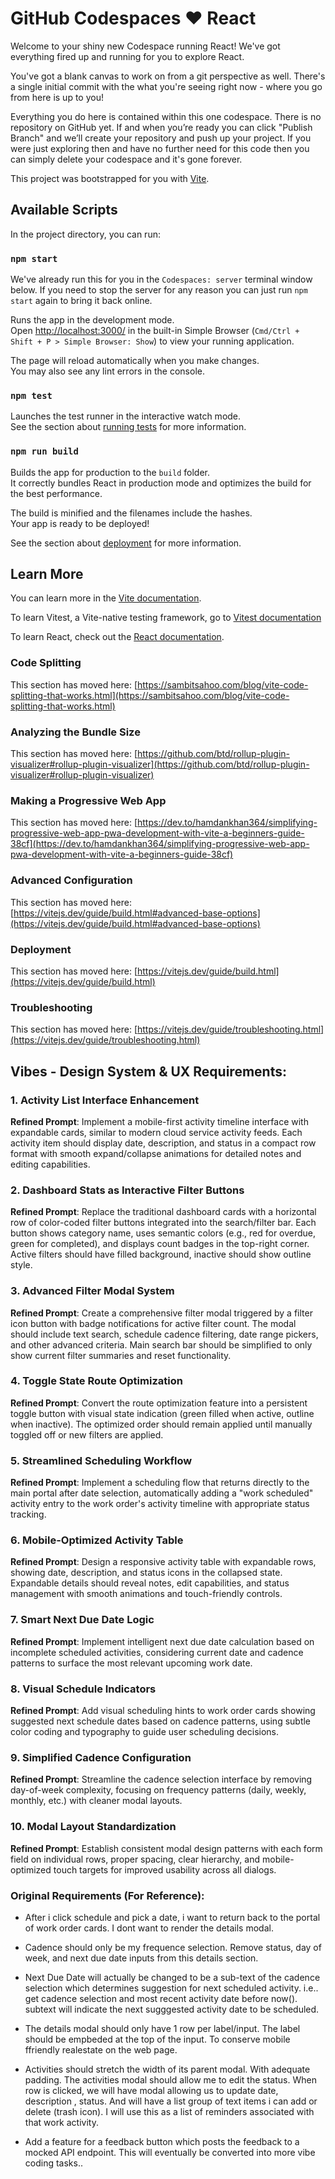 # GitHub Codespaces ♥️ React

Welcome to your shiny new Codespace running React! We've got everything fired up and running for you to explore React.

You've got a blank canvas to work on from a git perspective as well. There's a single initial commit with the what you're seeing right now - where you go from here is up to you!

Everything you do here is contained within this one codespace. There is no repository on GitHub yet. If and when you’re ready you can click "Publish Branch" and we’ll create your repository and push up your project. If you were just exploring then and have no further need for this code then you can simply delete your codespace and it's gone forever.

This project was bootstrapped for you with [Vite](https://vitejs.dev/).

## Available Scripts

In the project directory, you can run:

### `npm start`

We've already run this for you in the `Codespaces: server` terminal window below. If you need to stop the server for any reason you can just run `npm start` again to bring it back online.

Runs the app in the development mode.\
Open [http://localhost:3000/](http://localhost:3000/) in the built-in Simple Browser (`Cmd/Ctrl + Shift + P > Simple Browser: Show`) to view your running application.

The page will reload automatically when you make changes.\
You may also see any lint errors in the console.

### `npm test`

Launches the test runner in the interactive watch mode.\
See the section about [running tests](https://facebook.github.io/create-react-app/docs/running-tests) for more information.

### `npm run build`

Builds the app for production to the `build` folder.\
It correctly bundles React in production mode and optimizes the build for the best performance.

The build is minified and the filenames include the hashes.\
Your app is ready to be deployed!

See the section about [deployment](https://facebook.github.io/create-react-app/docs/deployment) for more information.

## Learn More

You can learn more in the [Vite documentation](https://vitejs.dev/guide/).

To learn Vitest, a Vite-native testing framework, go to [Vitest documentation](https://vitest.dev/guide/)

To learn React, check out the [React documentation](https://reactjs.org/).

### Code Splitting

This section has moved here: [https://sambitsahoo.com/blog/vite-code-splitting-that-works.html](https://sambitsahoo.com/blog/vite-code-splitting-that-works.html)

### Analyzing the Bundle Size

This section has moved here: [https://github.com/btd/rollup-plugin-visualizer#rollup-plugin-visualizer](https://github.com/btd/rollup-plugin-visualizer#rollup-plugin-visualizer)

### Making a Progressive Web App

This section has moved here: [https://dev.to/hamdankhan364/simplifying-progressive-web-app-pwa-development-with-vite-a-beginners-guide-38cf](https://dev.to/hamdankhan364/simplifying-progressive-web-app-pwa-development-with-vite-a-beginners-guide-38cf)

### Advanced Configuration

This section has moved here: [https://vitejs.dev/guide/build.html#advanced-base-options](https://vitejs.dev/guide/build.html#advanced-base-options)

### Deployment

This section has moved here: [https://vitejs.dev/guide/build.html](https://vitejs.dev/guide/build.html)

### Troubleshooting

This section has moved here: [https://vitejs.dev/guide/troubleshooting.html](https://vitejs.dev/guide/troubleshooting.html)


## Vibes - Design System & UX Requirements:

### 1. Activity List Interface Enhancement
**Refined Prompt**: Implement a mobile-first activity timeline interface with expandable cards, similar to modern cloud service activity feeds. Each activity item should display date, description, and status in a compact row format with smooth expand/collapse animations for detailed notes and editing capabilities.

### 2. Dashboard Stats as Interactive Filter Buttons
**Refined Prompt**: Replace the traditional dashboard cards with a horizontal row of color-coded filter buttons integrated into the search/filter bar. Each button shows category name, uses semantic colors (e.g., red for overdue, green for completed), and displays count badges in the top-right corner. Active filters should have filled background, inactive should show outline style.

### 3. Advanced Filter Modal System
**Refined Prompt**: Create a comprehensive filter modal triggered by a filter icon button with badge notifications for active filter count. The modal should include text search, schedule cadence filtering, date range pickers, and other advanced criteria. Main search bar should be simplified to only show current filter summaries and reset functionality.

### 4. Toggle State Route Optimization
**Refined Prompt**: Convert the route optimization feature into a persistent toggle button with visual state indication (green filled when active, outline when inactive). The optimized order should remain applied until manually toggled off or new filters are applied.

### 5. Streamlined Scheduling Workflow
**Refined Prompt**: Implement a scheduling flow that returns directly to the main portal after date selection, automatically adding a "work scheduled" activity entry to the work order's activity timeline with appropriate status tracking.

### 6. Mobile-Optimized Activity Table
**Refined Prompt**: Design a responsive activity table with expandable rows, showing date, description, and status icons in the collapsed state. Expandable details should reveal notes, edit capabilities, and status management with smooth animations and touch-friendly controls.

### 7. Smart Next Due Date Logic
**Refined Prompt**: Implement intelligent next due date calculation based on incomplete scheduled activities, considering current date and cadence patterns to surface the most relevant upcoming work date.

### 8. Visual Schedule Indicators
**Refined Prompt**: Add visual scheduling hints to work order cards showing suggested next schedule dates based on cadence patterns, using subtle color coding and typography to guide user scheduling decisions.

### 9. Simplified Cadence Configuration
**Refined Prompt**: Streamline the cadence selection interface by removing day-of-week complexity, focusing on frequency patterns (daily, weekly, monthly, etc.) with cleaner modal layouts.

### 10. Modal Layout Standardization
**Refined Prompt**: Establish consistent modal design patterns with each form field on individual rows, proper spacing, clear hierarchy, and mobile-optimized touch targets for improved usability across all dialogs.

### Original Requirements (For Reference):

- After i click schedule and pick a date, i want to return back to the portal of work order cards.  I dont want to render the details modal.

- Cadence should only be my frequence selection. Remove status, day of week, and next due date inputs from this details section.

- Next Due Date will actually be changed to be a sub-text of the cadence selection which determines suggestion for next scheduled activity.  i.e.. get cadence selection and most recent activity date before now().  subtext will indicate the next sugggested activity date to be scheduled.

- The details modal should only have 1 row per label/input.  The label should be empbeded at the top of the input.  To conserve mobile ffriendly realestate on the web page.

- Activities should stretch the width of its parent modal.  With adequate padding.  The activities modal should allow me to edit the status.  When row is clicked, we will have modal allowing us to update date,  description , status.  And will have a list group of text items i can add or delete (trash icon).  I will use this as a list of reminders associated with that work activity.

- Add a feature for a feedback button which posts the feedback to a mocked API endpoint.  This will eventually be converted into more vibe coding tasks..
